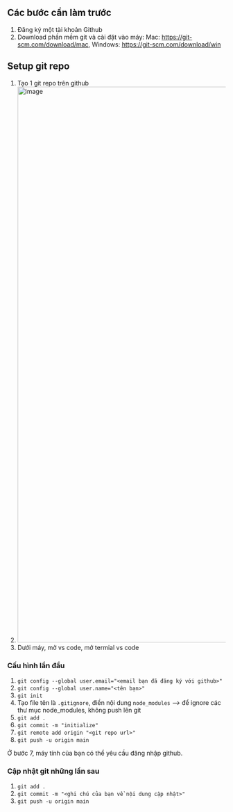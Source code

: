 ## Các bước cần làm trước

1. Đăng ký một tài khoản Github
2. Download phần mềm git và cài đặt vào máy: Mac: https://git-scm.com/download/mac, Windows: https://git-scm.com/download/win
  
## Setup git repo
1. Tạo 1 git repo trên github
2. <img width="1279" alt="image" src="https://user-images.githubusercontent.com/2143150/145515480-6e90c7db-a15a-49f8-8284-0948835080be.png">
3. Dưới máy, mở vs code, mở termial vs code

### Cấu hình lần đầu
1. `git config --global user.email="<email bạn đã đăng ký với github>"`
2. `git config --global user.name="<tên bạn>"`
3. `git init`
4. Tạo file tên là `.gitignore`, điền nội dung `node_modules` --> để ignore các thư mục node_modules, không push lên git
5. `git add .`
6. `git commit -m "initialize"`
7. `git remote add origin "<git repo url>"`
  8. `git push -u origin main`

Ở bước 7, máy tính của bạn có thể yêu cầu đăng nhập github.
  
  ### Cập nhật git những lần sau
  1. `git add .`
  2. `git commit -m "<ghi chú của bạn về nội dung cập nhật>"`
  3. `git push -u origin main`

